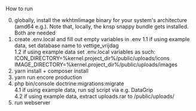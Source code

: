 How to run

0. globally, install the wkhtmlimage binary for your system's architecture (amd64 e.g.). Note that, locally, the knsp snappy bundle gets installed. Both are needed
1. create .env.local and fill out empty variables in .env 
1.1 if using example data, set database name to vettige_vrijdag\
1.2 if using example data set .env.local variables as such:
ICON_DIRECTORY=%kernel.project_dir%/public/uploads/icons
IMAGE_DIRECTORY=%kernel.project_dir%/public/uploads/images
2. yarn install + composer install
3. yarn run encore production
4. php bin/console doctrine:migrations:migrate\
4.1 if using example data, run sql script via e.g. DataGrip\
4.2 if using example data, extract uploads.rar to /public/uploads/
5. run webserver
